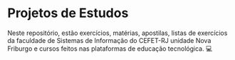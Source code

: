 # Projetos de Estudos

Neste repositório, estão exercícios, matérias, apostilas, listas de exercícios da faculdade de Sistemas de Informação do CEFET-RJ unidade Nova Friburgo e cursos feitos nas plataformas de educação tecnológica. :computer:
